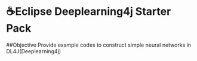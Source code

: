# :coffee:Eclipse Deeplearning4j Starter Pack

##Objective
Provide example codes to construct simple neural networks in DL4J(Deeplearning4j)
